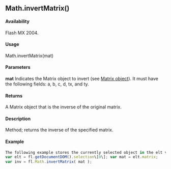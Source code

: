 ## Math.invertMatrix()

#### Availability

Flash MX 2004.

#### Usage

Math.invertMatrix(mat)

#### Parameters

**mat** Indicates the Matrix object to invert (see [Matrix object](#!wielmic/developers-animatesdk-docs/test/Matrix_object/matrix_summary.md)). It must have the following fields: a, b, c, d, tx, and ty.

#### Returns

A Matrix object that is the inverse of the original matrix.

#### Description

Method; returns the inverse of the specified matrix.

#### Example

```javascript
The following example stores the currently selected object in the elt variable, assigns that matrix to the mat variable, and stores the inverse of the matrix in the inv variable:
var elt = fl.getDocumentDOM().selection\[0\]; var mat = elt.matrix;
var inv = fl.Math.invertMatrix( mat );

```